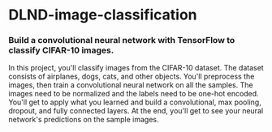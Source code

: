 # DLND-image-classification

### Build a convolutional neural network with TensorFlow to classify CIFAR-10 images.

In this project, you'll classify images from the CIFAR-10 dataset. The dataset consists of airplanes, dogs, cats, and other objects. You'll preprocess the images, then train a convolutional neural network on all the samples. The images need to be normalized and the labels need to be one-hot encoded. You'll get to apply what you learned and build a convolutional, max pooling, dropout, and fully connected layers. At the end, you'll get to see your neural network's predictions on the sample images.
